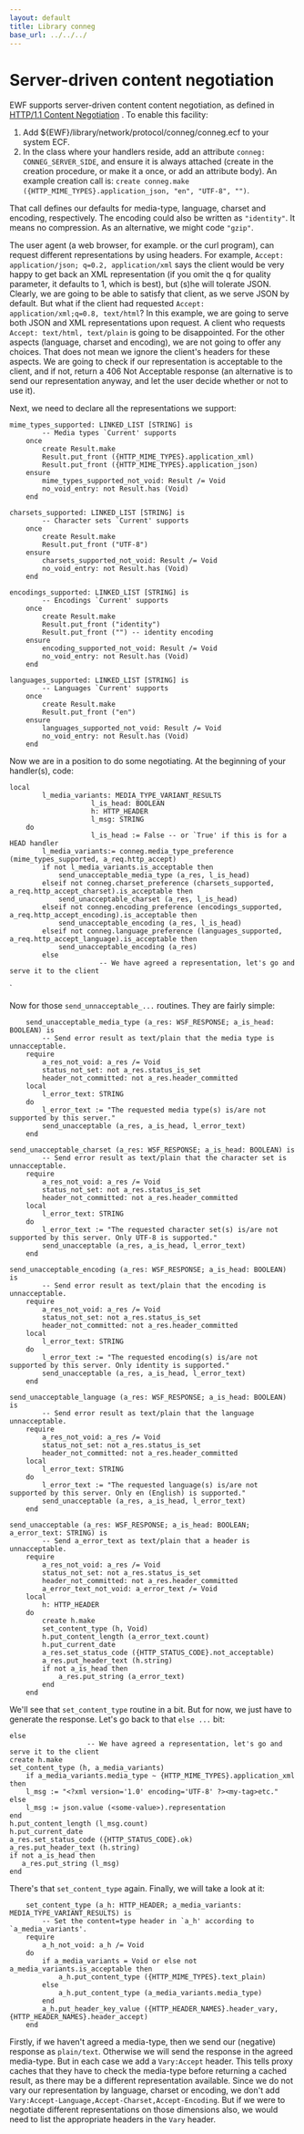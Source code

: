 ```yaml
---
layout: default
title: Library conneg
base_url: ../../../
---
```

# Server-driven content negotiation

EWF supports server-driven content content negotiation, as defined in [HTTP/1.1 Content Negotiation](http://www.w3.org/Protocols/rfc2616/rfc2616-sec12.html#sec12.1) . To enable this facility:

1. Add ${EWF}/library/network/protocol/conneg/conneg.ecf to your system ECF.
1. In the class where your handlers reside, add an attribute `conneg: CONNEG_SERVER_SIDE`, and ensure it is always attached (create in the creation procedure, or make it a once, or add an attribute body). An example creation call is: `create conneg.make ({HTTP_MIME_TYPES}.application_json, "en", "UTF-8", "")`. 

That call defines our defaults for media-type, language, charset and encoding, respectively. The encoding could also be written as `"identity"`. It means no compression. As an alternative, we might code `"gzip"`.

The user agent (a web browser, for example. or the curl program), can request different representations by using headers. For example, `Accept: application/json; q=0.2, application/xml` says the client would be very happy to get back an XML representation (if you omit the q for quality parameter, it defaults to 1, which is best), but (s)he will tolerate JSON. Clearly, we are going to be able to satisfy that client, as we serve JSON by default. But what if the client had requested `Accept: application/xml;q=0.8, text/html`? In this example, we are going to serve both JSON and XML representations upon request. A client who requests `Accept: text/html, text/plain` is going to be disappointed. For the other aspects (language, charset and encoding), we are not going to offer any choices. That does not mean we ignore the client's headers for these aspects. We are going to check if our representation is acceptable to the client, and if not, return a 406 Not Acceptable response (an alternative is to send our representation anyway, and let the user decide whether or not to use it).

Next, we need to declare all the representations we support:

	mime_types_supported: LINKED_LIST [STRING] is
			-- Media types `Current' supports
		once
			create Result.make
			Result.put_front ({HTTP_MIME_TYPES}.application_xml)
			Result.put_front ({HTTP_MIME_TYPES}.application_json)
		ensure
			mime_types_supported_not_void: Result /= Void
			no_void_entry: not Result.has (Void)
		end

	charsets_supported: LINKED_LIST [STRING] is
			-- Character sets `Current' supports
		once
			create Result.make
			Result.put_front ("UTF-8")
		ensure
			charsets_supported_not_void: Result /= Void
			no_void_entry: not Result.has (Void)
		end
	
	encodings_supported: LINKED_LIST [STRING] is
			-- Encodings `Current' supports
		once
			create Result.make
			Result.put_front ("identity")
			Result.put_front ("") -- identity encoding
		ensure
			encoding_supported_not_void: Result /= Void
			no_void_entry: not Result.has (Void)
		end

	languages_supported: LINKED_LIST [STRING] is
			-- Languages `Current' supports
		once
			create Result.make
			Result.put_front ("en")
		ensure
			languages_supported_not_void: Result /= Void
			no_void_entry: not Result.has (Void)
		end

Now we are in a position to do some negotiating. At the beginning of your handler(s), code:


    local
			l_media_variants: MEDIA_TYPE_VARIANT_RESULTS
                        l_is_head: BOOLEAN
                        h: HTTP_HEADER
                        l_msg: STRING
		do
                        l_is_head := False -- or `True' if this is for a HEAD handler
			l_media_variants:= conneg.media_type_preference (mime_types_supported, a_req.http_accept)
			if not l_media_variants.is_acceptable then
				send_unacceptable_media_type (a_res, l_is_head)
		 	elseif not conneg.charset_preference (charsets_supported, a_req.http_accept_charset).is_acceptable then
 				send_unacceptable_charset (a_res, l_is_head)
 			elseif not conneg.encoding_preference (encodings_supported, a_req.http_accept_encoding).is_acceptable then
 				send_unacceptable_encoding (a_res, l_is_head)
 			elseif not conneg.language_preference (languages_supported, a_req.http_accept_language).is_acceptable then
 				send_unacceptable_encoding (a_res)
			else
                          -- We have agreed a representation, let's go and serve it to the client
`

Now for those `send_unnacceptable_...` routines. They are fairly simple:

    	send_unacceptable_media_type (a_res: WSF_RESPONSE; a_is_head: BOOLEAN) is
			-- Send error result as text/plain that the media type is unnacceptable.
		require
			a_res_not_void: a_res /= Void
			status_not_set: not a_res.status_is_set
			header_not_committed: not a_res.header_committed
		local
			l_error_text: STRING
		do
			l_error_text := "The requested media type(s) is/are not supported by this server."
			send_unacceptable (a_res, a_is_head, l_error_text)
		end

	send_unacceptable_charset (a_res: WSF_RESPONSE; a_is_head: BOOLEAN) is
			-- Send error result as text/plain that the character set is unnacceptable.
		require
			a_res_not_void: a_res /= Void
			status_not_set: not a_res.status_is_set
			header_not_committed: not a_res.header_committed
		local
			l_error_text: STRING
		do
			l_error_text := "The requested character set(s) is/are not supported by this server. Only UTF-8 is supported."
			send_unacceptable (a_res, a_is_head, l_error_text)
		end

	send_unacceptable_encoding (a_res: WSF_RESPONSE; a_is_head: BOOLEAN) is
			-- Send error result as text/plain that the encoding is unnacceptable.
		require
			a_res_not_void: a_res /= Void
			status_not_set: not a_res.status_is_set
			header_not_committed: not a_res.header_committed
		local
			l_error_text: STRING
		do
			l_error_text := "The requested encoding(s) is/are not supported by this server. Only identity is supported."
			send_unacceptable (a_res, a_is_head, l_error_text)
		end

	send_unacceptable_language (a_res: WSF_RESPONSE; a_is_head: BOOLEAN) is
			-- Send error result as text/plain that the language unnacceptable.
		require
			a_res_not_void: a_res /= Void
			status_not_set: not a_res.status_is_set
			header_not_committed: not a_res.header_committed
		local
			l_error_text: STRING
		do
			l_error_text := "The requested language(s) is/are not supported by this server. Only en (English) is supported."
			send_unacceptable (a_res, a_is_head, l_error_text)
		end
	
	send_unacceptable (a_res: WSF_RESPONSE; a_is_head: BOOLEAN; a_error_text: STRING) is
			-- Send a_error_text as text/plain that a header is unnacceptable.
		require
			a_res_not_void: a_res /= Void
			status_not_set: not a_res.status_is_set
			header_not_committed: not a_res.header_committed
			a_error_text_not_void: a_error_text /= Void
		local
			h: HTTP_HEADER
		do
			create h.make
			set_content_type (h, Void)
			h.put_content_length (a_error_text.count)
			h.put_current_date
			a_res.set_status_code ({HTTP_STATUS_CODE}.not_acceptable)
			a_res.put_header_text (h.string)
			if not a_is_head then
				a_res.put_string (a_error_text)
			end
		end

We'll see that `set_content_type` routine in a bit. But for now, we just have to generate the response. Let's go back to that `else ...` bit:

    else
                       -- We have agreed a representation, let's go and serve it to the client
	create h.make
	set_content_type (h, a_media_variants)
       	if a_media_variants.media_type ~ {HTTP_MIME_TYPES}.application_xml then
		l_msg := "<?xml version='1.0' encoding='UTF-8' ?><my-tag>etc."
	else
		l_msg := json.value (<some-value>).representation
	end
	h.put_content_length (l_msg.count)
	h.put_current_date
	a_res.set_status_code ({HTTP_STATUS_CODE}.ok)
	a_res.put_header_text (h.string)
	if not a_is_head then
	   a_res.put_string (l_msg)
	end

There's that `set_content_type` again. Finally, we will take a look at it:

    	set_content_type (a_h: HTTP_HEADER; a_media_variants: MEDIA_TYPE_VARIANT_RESULTS) is
			-- Set the content=type header in `a_h' according to `a_media_variants'.
		require
			a_h_not_void: a_h /= Void
		do
			if a_media_variants = Void or else not a_media_variants.is_acceptable then
				a_h.put_content_type ({HTTP_MIME_TYPES}.text_plain)
			else
				a_h.put_content_type (a_media_variants.media_type)
			end
			a_h.put_header_key_value ({HTTP_HEADER_NAMES}.header_vary, {HTTP_HEADER_NAMES}.header_accept)
		end

Firstly, if we haven't agreed a media-type, then we send our (negative) response as `plain/text`. Otherwise we will send the response in the agreed media-type. But in each case we add a `Vary:Accept` header. This tells proxy caches that they have to check the media-type before returning a cached result, as there may be a different representation available. Since we do not vary our representation by language, charset or encoding, we don't add `Vary:Accept-Language,Accept-Charset,Accept-Encoding`. But if we were to negotiate different representations on those dimensions also, we would need to list the appropriate headers in the `Vary` header.